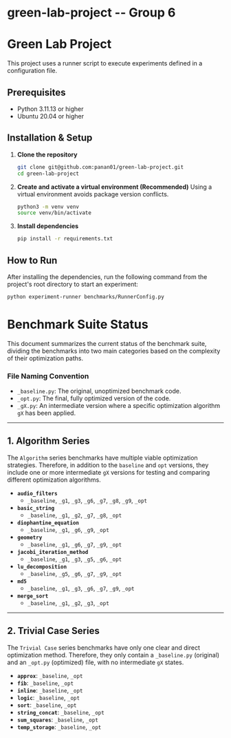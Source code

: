 

# green-lab-project -- Group 6
# Green Lab Project

This project uses a runner script to execute experiments defined in a configuration file.

## Prerequisites

* Python 3.11.13 or higher
* Ubuntu 20.04 or higher

## Installation & Setup

1.  **Clone the repository**
    ```sh
    git clone git@github.com:panan01/green-lab-project.git
    cd green-lab-project
    ```

2.  **Create and activate a virtual environment (Recommended)**
    Using a virtual environment avoids package version conflicts.
     ```sh
     python3 -m venv venv
     source venv/bin/activate
     ```

3.  **Install dependencies**
    ```sh
    pip install -r requirements.txt
    ```

## How to Run

After installing the dependencies, run the following command from the project's root directory to start an experiment:

```sh
python experiment-runner benchmarks/RunnerConfig.py
```

# Benchmark Suite Status

This document summarizes the current status of the benchmark suite, dividing the benchmarks into two main categories based on the complexity of their optimization paths.

### File Naming Convention

* `_baseline.py`: The original, unoptimized benchmark code.
* `_opt.py`: The final, fully optimized version of the code.
* `_gX.py`: An intermediate version where a specific optimization algorithm `gX` has been applied.

---

## 1. Algorithm Series

The `Algorithm` series benchmarks have multiple viable optimization strategies. Therefore, in addition to the `baseline` and `opt` versions, they include one or more intermediate `gX` versions for testing and comparing different optimization algorithms.

* **`audio_filters`**
    * `_baseline`, `_g1`, `_g3`, `_g6`, `_g7`, `_g8`, `_g9`, `_opt`
* **`basic_string`**
    * `_baseline`, `_g1`, `_g2`, `_g7`, `_g8`, `_opt`
* **`diophantine_equation`**
    * `_baseline`, `_g1`, `_g6`, `_g9`, `_opt`
* **`geometry`**
    * `_baseline`, `_g1`, `_g6`, `_g7`, `_g9`, `_opt`
* **`jacobi_iteration_method`**
    * `_baseline`, `_g1`, `_g3`, `_g5`, `_g6`, `_opt`
* **`lu_decomposition`**
    * `_baseline`, `_g5`, `_g6`, `_g7`, `_g9`, `_opt`
* **`md5`**
    * `_baseline`, `_g1`, `_g3`, `_g6`, `_g7`, `_g9`, `_opt`
* **`merge_sort`**
    * `_baseline`, `_g1`, `_g2`, `_g3`, `_opt`

---

## 2. Trivial Case Series

The `Trivial Case` series benchmarks have only one clear and direct optimization method. Therefore, they only contain a `_baseline.py` (original) and an `_opt.py` (optimized) file, with no intermediate `gX` states.

* **`approx`**: `_baseline`, `_opt`
* **`fib`**: `_baseline`, `_opt`
* **`inline`**: `_baseline`, `_opt`
* **`logic`**: `_baseline`, `_opt`
* **`sort`**: `_baseline`, `_opt`
* **`string_concat`**: `_baseline`, `_opt`
* **`sum_squares`**: `_baseline`, `_opt`
* **`temp_storage`**: `_baseline`, `_opt`
